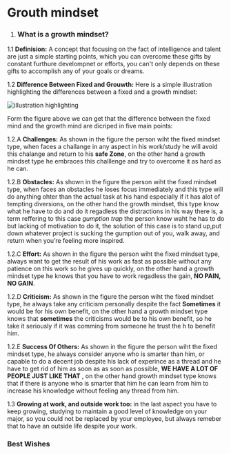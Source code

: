 # **Grouth mindset**

1. ### What is a growth mindset?

1.1 **Definision:** A concept that focusing on the fact of intelligence and talent are just a simple starting points, which you can overcome these gifts by constant furthure develompnet or efforts, you can't only depends on these gifts to accomplish any of your goals or dreams.

1.2 **Difference Between Fixed and Grouwth:** Here is a simple illustration highlighting the differences between a fixed and a growth mindset:

![illustration highlighting](https://3kllhk1ibq34qk6sp3bhtox1-wpengine.netdna-ssl.com/wp-content/uploads/NewGrowthMindset2.png)

Form the figure above we can get that the difference between the fixed mind and the growth mind are dicriped in five main points:

1.2.A **Challenges:** As shown in the figure the person wiht the fixed mindset type, when faces a challange in any aspect in his work/study he will avoid this chalange and return to his **safe Zone**, on the other hand a growth mindset type he embraces this challlenge and try to overcome it as hard as he can.

1.2.B **Obstacles:** As shown in the figure the person wiht the fixed mindset type, when faces an obstacles he loses focus immediately and this type will do anything ohter than the actual task at his hand especially if it has alot of tempting diversions, on the other hand the growth mindset, this type know what he have to do and do it regadless the distractions in his way there is, a term reffering to this case *gumption trap* the person know waht he has to do but lacking of motivation to do it, the solution of this case is to stand up,put down whatever project is sucking the gumption out of you, walk away, and return when you’re feeling more inspired.

1.2.C **Effort:** As shown in the figure the person wiht the fixed mindset type, always want to get the result of his work as fast as possible without any patience on this work so he gives up quickly, on the other hand a growth mindset type he knows that you have to work regadless the gain, **NO PAIN, NO GAIN**.

1.2.D **Criticism:** As shown in the figure the person wiht the fixed mindset type, he always take any criticism personally despite the fact **Sometimes** it would be for his own benefit, on the other hand a growth mindset type knows that **sometimes** the criticisms would be to his own benefit, so he take it seriously if it was comming from someone he trust the h to benefit him.

1.2.E **Success Of Others:** As shown in the figure the person wiht the fixed mindset type, he always consider anyone who is smarter than him, or capable to do a decent job despite his lack of experince as a thread and he have to get rid of him as soon as as soon as possible, **WE HAVE A LOT OF PEOPLE JUST LIKE THAT** , on the other hand growth mindset type knows that if there is anyone who is smarter that him he can learn from him to increase his knowledge without feeling any thread from him.

1.3 **Growing at work, and outside work too:** in the last aspect you have to keep growing, studying to maintain a good level of knowledge on your major, so you could not be replaced by your employee, but always remeber that to have an outside life despite your work.

### Best Wishes
